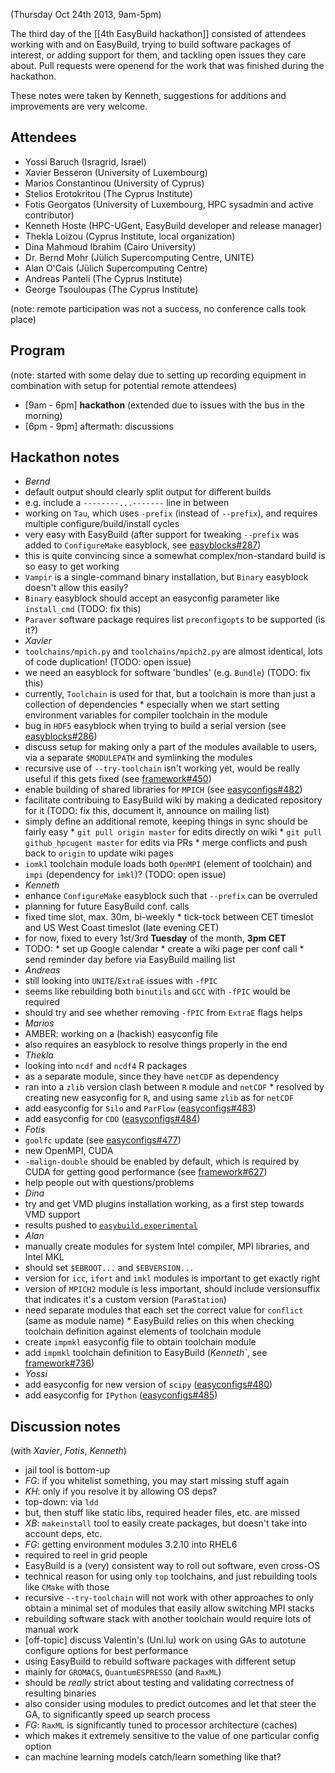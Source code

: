 (Thursday Oct 24th 2013, 9am-5pm)

The third day of the [[4th EasyBuild hackathon]] consisted of attendees working with and on EasyBuild,
trying to build software packages of interest, or adding support for them, and tackling open issues they care about.
Pull requests were openend for the work that was finished during the hackathon.

These notes were taken by Kenneth, suggestions for additions and improvements are very welcome.

## Attendees

 * Yossi Baruch (Isragrid, Israel)
 * Xavier Besseron (University of Luxembourg)
 * Marios Constantinou (University of Cyprus)
 * Stelios Erotokritou (The Cyprus Institute)
 * Fotis Georgatos (University of Luxembourg, HPC sysadmin and active contributor)
 * Kenneth Hoste (HPC-UGent, EasyBuild developer and release manager)
 * Thekla Loizou (Cyprus Institute, local organization)
 * Dina Mahmoud Ibrahim (Cairo University)
 * Dr. Bernd Mohr (Jülich Supercomputing Centre, UNITE)
 * Alan O'Cais (Jülich Supercomputing Centre)
 * Andreas Panteli (The Cyprus Institute)
 * George Tsouloupas (The Cyprus Institute)

(note: remote participation was not a success, no conference calls took place)

## Program

(note: started with some delay due to setting up recording equipment in combination with setup for potential remote attendees)

 * [9am - 6pm] **hackathon** (extended due to issues with the bus in the morning)
 * [6pm - 9pm] aftermath: discussions

## Hackathon notes

 * _Bernd_
  * default output should clearly split output for different builds
   * e.g. include a `--------...-------` line in between
  * working on `Tau`, which uses `-prefix` (instead of `--prefix`), and requires multiple configure/build/install cycles
   * very easy with EasyBuild (after support for tweaking `--prefix` was added to `ConfigureMake` easyblock, see [easyblocks#287](https://github.com/hpcugent/easybuild-easyblocks/pull/287))
   * this is quite convincing since a somewhat complex/non-standard build is so easy to get working
  * `Vampir` is a single-command binary installation, but `Binary` easyblock doesn't allow this easily?
   * `Binary` easyblock should accept an easyconfig parameter like `install_cmd` (TODO: fix this)
   * `Paraver` software package requires list `preconfigopts` to be supported (is it?)
 * _Xavier_
  * `toolchains/mpich.py` and `toolchains/mpich2.py` are almost identical, lots of code duplication! (TODO: open issue)
  * we need an easyblock for software 'bundles' (e.g. `Bundle`) (TODO: fix this)
   * currently, `Toolchain` is used for that, but a toolchain is more than just a collection of dependencies
    * especially when we start setting environment variables for compiler toolchain in the module
  * bug in `HDF5` easyblock when trying to build a serial version (see [easyblocks#286](https://github.com/hpcugent/easybuild-easyblocks/pull/286))
  * discuss setup for making only a part of the modules available to users, via a separate `$MODULEPATH` and symlinking the modules
  * recursive use of `--try-toolchain` isn't working yet, would be really useful if this gets fixed (see [framework#450](https://github.com/hpcugent/easybuild-framework/issues/450))
  * enable building of shared libraries for `MPICH` (see [easyconfigs#482](https://github.com/hpcugent/easybuild-easyconfigs/pull/482))
  * facilitate contribuing to EasyBuild wiki by making a dedicated repository for it (TODO: fix this, document it, announce on mailing list)
   * simply define an additional remote, keeping things in sync should be fairly easy
    * `git pull origin master` for edits directly on wiki
    * `git pull github_hpcugent master` for edits via PRs
    * merge conflicts and push back to `origin` to update wiki pages
  * `iomkl` toolchain module loads both `OpenMPI` (element of toolchain) and `impi` (dependency for `imkl`)? (TODO: open issue)
 * _Kenneth_
  * enhance `ConfigureMake` easyblock such that `--prefix` can be overruled
  * planning for future EasyBuild conf. calls
   * fixed time slot, max. 30m, bi-weekly
    * tick-tock between CET timeslot and US West Coast timeslot (late evening CET)
   * for now, fixed to every 1st/3rd **Tuesday** of the month, **3pm CET**
   * TODO: 
    * set up Google calendar
    * create a wiki page per conf call
    * send reminder day before via EasyBuild mailing list
 * _Andreas_
  * still looking into `UNITE`/`ExtraE` issues with `-fPIC`
   * seems like rebuilding both `binutils` and `GCC` with `-fPIC` would be required
   * should try and see whether removing `-fPIC` from `ExtraE` flags helps
 * _Marios_
  * AMBER: working on a (hackish) easyconfig file
   * also requires an easyblock to resolve things properly in the end
 * _Thekla_
  * looking into `ncdf` and `ncdf4` R packages
   * as a separate module, since they have `netCDF` as dependency
   * ran into a `zlib` version clash between `R` module and `netCDF`
    * resolved by creating new easyconfig for `R`, and using same `zlib` as for `netCDF`
  * add easyconfig for `Silo` and `ParFlow` ([easyconfigs#483](https://github.com/hpcugent/easybuild-easyconfigs/pull/483))
  * add easyconfig for `CDO` ([easyconfigs#484](https://github.com/hpcugent/easybuild-easyconfigs/pull/484))
 * _Fotis_
  * `goolfc` update (see [easyconfigs#477](https://github.com/hpcugent/easybuild-easyconfigs/pull/477))
   * new OpenMPI, CUDA
   * `-malign-double` should be enabled by default, which is required by CUDA for getting good performance (see [framework#627](https://github.com/hpcugent/easybuild-framework/issues/627))
  * help people out with questions/problems
 * _Dina_
  * try and get VMD plugins installation working, as a first step towards VMD support
  * results pushed to [`easybuild.experimental`](https://github.com/fgeorgatos/easybuild.experimental/tree/master/users/dina)
 * _Alan_
  * manually create modules for system Intel compiler, MPI libraries, and Intel MKL
   * should set `$EBROOT...` and `$EBVERSION...`
   * version for `icc`, `ifort` and `imkl` modules is important to get exactly right
   * version of `MPICH2` module is less important, should include versionsuffix that indicates it's a custom version (`ParaStation`)
   * need separate modules that each set the correct value for `conflict` (same as module name)
    * EasyBuild relies on this when checking toolchain definition against elements of toolchain module
   * create `impmkl` easyconfig file to obtain toolchain module
   * add `impmkl` toolchain definition to EasyBuild (_Kenneth`_, see [framework#736](https://github.com/hpcugent/easybuild-framework/pull/736))
 * _Yossi_
  * add easyconfig for new version of `scipy` ([easyconfigs#480](https://github.com/hpcugent/easybuild-easyconfigs/pull/480))
  * add easyconfig for `IPython` ([easyconfigs#485](https://github.com/hpcugent/easybuild-easyconfigs/pull/485))
  

## Discussion notes

(with _Xavier_, _Fotis_, _Kenneth_)

 * jail tool is bottom-up
  * _FG_: if you whitelist something, you may start missing stuff again
   * _KH_: only if you resolve it by allowing OS deps?
  * top-down: via `ldd`
   * but, then stuff like static libs, required header files, etc. are missed
  * _XB_: `makeinstall` tool to easily create packages, but doesn't take into account deps, etc.
 * _FG_: getting environment modules 3.2.10 into RHEL6
  * required to reel in grid people
  * EasyBuild is a (very) consistent way to roll out software, even cross-OS
 * technical reason for using only `top` toolchains, and just rebuilding tools like `CMake` with those
  * recursive `--try-toolchain` will not work with other approaches to only obtain a minimal set of modules that easily allow switching MPI stacks
   * rebuilding software stack with another toolchain would require lots of manual work
 * [off-topic] discuss Valentin's (Uni.lu) work on using GAs to autotune configure options for best performance
  * using EasyBuild to rebuild software packages with different setup
  * mainly for `GROMACS`, `QuantumESPRESSO` (and `RaxML`)
  * should be *really* strict about testing and validating correctness of resulting binaries
  * also consider using modules to predict outcomes and let that steer the GA, to significantly speed up search process
  * _FG_: `RaxML` is significantly tuned to processor architecture (caches)
   * which makes it extremely sensitive to the value of one particular config option
   * can machine learning models catch/learn something like that?

